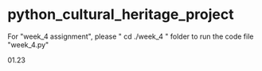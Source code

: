 # python_cultural_heritage_project

For "week_4 assignment", please " cd ./week_4 " folder to run the code file "week_4.py"

01.23
